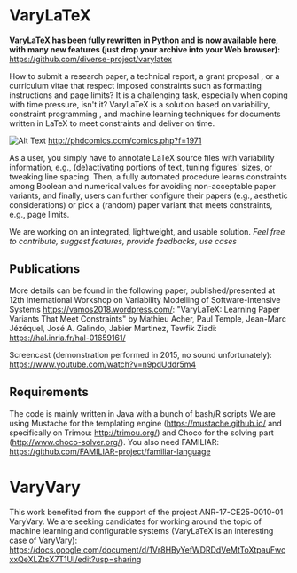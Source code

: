 # VaryLaTeX

**VaryLaTeX has been fully rewritten in Python and is now available here, with many new features (just drop your archive into your Web browser):**
https://github.com/diverse-project/varylatex

How to submit a research paper, a technical report, a grant proposal , or a curriculum vitae that respect imposed constraints such as formatting instructions and page limits? It is a challenging task, especially when coping with time pressure, isn't it? VaryLaTeX is a solution based on variability, constraint programming , and machine learning techniques for documents written in LaTeX to meet constraints and deliver on time. 

![Alt Text](http://phdcomics.com/comics/archive/phd090617s.gif)
http://phdcomics.com/comics.php?f=1971

As a user, you simply have to annotate LaTeX source files with variability information, e.g., (de)activating portions of text, tuning figures' sizes, or tweaking line spacing. Then, a fully automated procedure learns constraints among Boolean and numerical values for avoiding non-acceptable paper variants, and finally, users can further configure their papers (e.g., aesthetic considerations) or pick a (random) paper variant that meets constraints, e.g., page limits. 

We are working on an integrated, lightweight, and usable solution. 
*Feel free to contribute, suggest features, provide feedbacks, use cases* 

## Publications

More details can be found in the following paper, published/presented at 12th International Workshop on Variability Modelling of Software-Intensive Systems https://vamos2018.wordpress.com/:
"VaryLaTeX: Learning Paper Variants That Meet Constraints" by Mathieu Acher, Paul Temple, Jean-Marc Jézéquel, José A. Galindo, Jabier Martinez, Tewfik Ziadi: https://hal.inria.fr/hal-01659161/

Screencast (demonstration performed in 2015, no sound unfortunately): https://www.youtube.com/watch?v=n9pdUddr5m4 

## Requirements

The code is mainly written in Java with a bunch of bash/R scripts 
We are using Mustache for the templating engine (https://mustache.github.io/ and specifically on Trimou: http://trimou.org/) and Choco for the solving part (http://www.choco-solver.org/). 
You also need FAMILIAR: https://github.com/FAMILIAR-project/familiar-language

# VaryVary 

This work benefited from the support of the project ANR-17-CE25-0010-01 VaryVary. 
We are seeking candidates for working around the topic of machine learning and configurable systems (VaryLaTeX is an interesting case of VaryVary): https://docs.google.com/document/d/1Vr8HByYefWDRDdVeMtToXtpauFwcxxQeXLZtsX7T1UI/edit?usp=sharing







